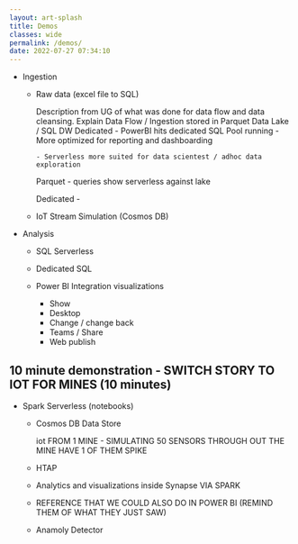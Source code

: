 ```yaml
---
layout: art-splash
title: Demos
classes: wide
permalink: /demos/
date: 2022-07-27 07:34:10
---
```

- Ingestion
  
  - Raw data (excel file to SQL)
  
      Description from UG of what was done for data flow and data cleansing.
        Explain Data Flow / Ingestion stored in Parquet Data Lake / SQL DW Dedicated
        - PowerBI hits dedicated SQL Pool running 
        - More optimized for reporting and dashboarding
  
        - Serverless more suited for data scientest / adhoc data exploration

      Parquet - queries show serverless against lake

      Dedicated - 

  - IoT Stream Simulation (Cosmos DB)
  
- Analysis

  - SQL Serverless

  - Dedicated SQL

  - Power BI Integration visualizations
    - Show
    - Desktop
    - Change / change back
    - Teams / Share
    - Web publish


## 10 minute demonstration - SWITCH STORY TO IOT FOR MINES  (10 minutes)

  - Spark Serverless  (notebooks)

    - Cosmos DB Data Store

      iot FROM 1 MINE - SIMULATING 50 SENSORS THROUGH OUT THE MINE
      HAVE 1 OF THEM SPIKE

    - HTAP

    - Analytics and visualizations inside Synapse VIA SPARK
    - REFERENCE THAT WE COULD ALSO DO IN POWER BI (REMIND THEM OF WHAT THEY JUST SAW)
  
    - Anamoly Detector
